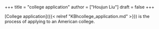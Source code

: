 +++
title = "college application"
author = ["Houjun Liu"]
draft = false
+++

[College application]({{< relref "KBhcollege_application.md" >}}) is the process of applying to an American college.